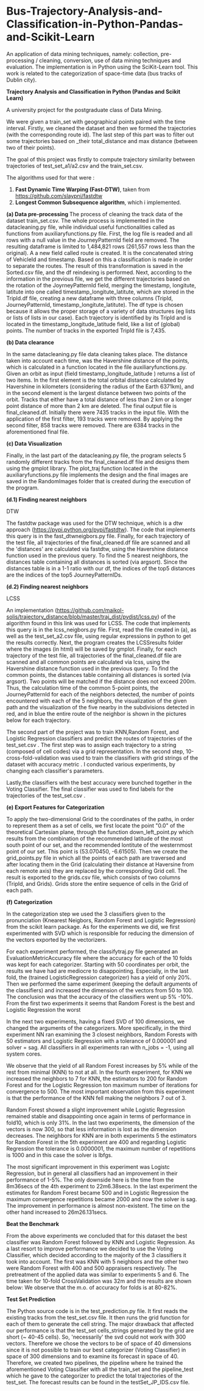 # Bus-Trajectory-Analysis-and-Classification-in-Python-Pandas-and-Scikit-Learn
An application of data mining techniques, namely: collection, pre-processing / cleaning, conversion, use of data mining techniques and evaluation. The implementation is in Python using the SciKit-Learn tool. This work is related to the categorization of space-time data (bus tracks of Dublin city).

<b>Trajectory Analysis and Classification in Python (Pandas and Scikit Learn) </b>

A university project  for the postgraduate class of Data Mining.

We were given a train_set with geographical points paired with the time interval. Firstly, we cleaned the dataset and then we formed the trajectories (with the corresponding route id). The last step of this part was to filter out some trajectories based on _their total_distance and max distance (between two of their points).

The goal of this project was firstly to compute trajectory similarity between trajectories of test_set_a1/a2.csv and the train_set.csv. 

The algorithms used for that were :
1) <b>Fast Dynamic Time Warping (Fast-DTW)</b>, taken from https://github.com/slaypni/fastdtw
2) <b>Longest Common Subsequence algorithm</b>, which i implemented.

<b>(a) Data pre-processing </b>
The process of cleaning the track data of the dataset train_set.csv. The whole process is implemented in the datacleaning.py file, while individual useful functionalities called as functions from auxiliaryfunctions.py file.
First, the log file is readed and all rows with a null value in the JourneyPatternId field are removed. The resulting dataframe is limited to 1,484,821 rows (261,557 rows less than the original).
A a new field called route is created. It is the concatenated string of VehicleId and timestamp. Based on this a classification is made in order to separate the routes. The result of this transformation is saved in the Sorted.csv file,  and the df reindexing is performed.
Next, according to the information in the previous file, we get the different trajectories based on the rotation of the JoyrneyPatternId field, merging the timestamp, longitute, latitute into one called timestamp_longitute_latitute, which are stored in the TripId.df file, creating a new dataframe with three columns (TripId, JourneyPatternId, timestamp_longitute_latitute). The df type is chosen because it allows the proper storage of a variety of data structures (eg lists or lists of lists in our case). Each trajectory is identified by its TripId and is located in the timestamp_longitude_latitude field, like a list of (global) points. The number of tracks in the exported TripId file is 7,435.

<b> (b) Data clearance </b>

In the same datacleaning.py file data cleaning takes place. The distance taken into account each time, was the Havershine distance of the points, which is calculated in a function located in the file auxiliaryfunctions.py. Given an orbit as input (field timestamp_longitude_latitude ) returns a list of two items. In the first element is the total orbital distance calculated by Havershine in kilometers (considering the radius of the Earth 6371km), and in the second element is the largest distance between two points of the orbit. Tracks that either have a total distance of less than 2 km or a longer point distance of more than 2 km are deleted. The final output file is final_cleaned.df.
Initially there were 7435 tracks in the input file. With the application of the first filter, 193 tracks were removed. By applying the second filter, 858 tracks were removed. There are 6384 tracks in the aforementioned final file.
  
<b> (c) Data Visualization </b>

Finally, in the last part of the datacleaning.py file, the program selects 5 randomly different tracks from the final_cleaned.df file and designs them using the gmplot library. The plot_traj function located in the auxiliaryfunctions.py file implements the design and the final images are saved in the RandomImages folder that is created during the execution of the program.

<b>(d.1) Finding nearest neighbors </b>

DTW

The fastdtw package was used for the DTW technique, which is a dtw approach (https://pypi.python.org/pypi/fastdtw). The code that implements this query is in the fast_dtwneigbors.py file.
Finally, for each trajectory of the test file, all trajectories of the final_cleaned.df file are scanned and all the 'distances' are calculated via fastdtw, using the Havershine distance function used in the previous query.
To find the 5 nearest neighbors, the distances table containing all distances is sorted (via argsort). Since the distances table is in a 1-1 ratio with our df, the indices of the top5 distances are the indices of the top5 JourneyPatternIDs.
  
<b>(d.2) Finding nearest neighbors </b>

LCSS

An implementation (https://github.com/maikol-solis/trajectory_distance/blob/master/traj_dist/pydist/lcss.py) of the algorithm found in this link was used for LCSS. The code that implements this query is in the lcss_neigbors.py file. First, read the file created in (a), as well as the test_set_a2.csv file, using regular expressions in python to get the results correctly. Next, the program creates the LCSSresults folder where the images (in html) will be saved by gmplot.
Finally, for each trajectory of the test file, all trajectories of the final_cleaned.df file are scanned and all common points are calculated via lcss, using the Havershine distance function used in the previous query.
To find the common points, the distances table containing all distances is sorted (via argsort). Two points will be matched if the distance does not exceed 200m. Thus, the calculation time of the common 5-point points, the JourneyPatternId for each of the neighbors detected, the number of points encountered with each of the 5 neighbors, the visualization of the given path and the visualization of the five nearby in the subdivisions detected in red, and in blue the entire route of the neighbor is shown in the pictures below for each trajectory.
 

The second part of the project was to train KNN,Random Forest, and Logistic Regression classifiers and predict the routes of trajectories of the test_set.csv . The first step was to assign each trajectory to a string (composed of cell codes) via a grid representation. In the second step, 10-cross-fold-validation was used to train the classifiers with grid strings of the dataset with accuracy metric . I conducted various experiments, by changing each classifier's parameters. 

Lastly,the classifiers with the best accuracy were bunched together in the Voting Classifier. The final classifier was used to find labels for the trajectories of the test_set.csv .
  
<b>(e) Export Features for Categorization </b>

To apply the two-dimensional Grid to the coordinates of the paths, in order to represent them as a set of cells, we first locate the point "0.0" of the theoretical Cartesian plane, through the function down_left_point.py which results from the combination of the recommended latitude of the most south point of our set, and the recommended lontitute of the westernmost point of our set.
This point is (53.070450, -6.61505).
Then we create the grid_points.py file in which all the points of each path are traversed and after locating them in the Grid (calculating their distance at Haversine from each remote axis) they are replaced by the corresponding Grid cell. The result is exported to the grids.csv file, which consists of two columns (TripId, and Grids). Grids store the entire sequence of cells in the Grid of each path.
  
<b>(f) Categorization </b>

In the categorization step we used the 3 classifiers given to the pronunciation (Knearest Neigbors, Random Forest and Logistic Regression) from the scikit learn package.
As for the experiments we did, we first experimented with SVD which is responsible for reducing the dimension of the vectors exported by the vectorizers.
  
For each experiment performed, the classifytraj.py file generated an EvaluationMetricAccuracy file where the accuracy for each of the 10 folds was kept for each categorizer. Starting with 50 coordinates per orbit, the results we have had are mediocre to disappointing. Especially, in the last fold, the (trained LogisticRegression categorizer) has a yield of only 20%.
Then we performed the same experiment (keeping the default arguments of the classifiers) and increased the dimension of the vectors from 50 to 100. The conclusion was that the accuracy of the classifiers went up 5% -10%. From the first two experiments it seems that Random Forest is the best and Logistic Regression the worst 

 In the next two experiments, having a fixed SVD of 100 dimensions, we changed the arguments of the categorizers. More specifically, in the third experiment NN ran examining the 3 closest neighbors, Random Forests with 50 estimators and Logistic Regression with a tolerance of 0.000001 and solver = sag. All classifiers in all experiments ran with n_jobs = -1, using all system cores.
  
  We observe that the yield of all Random Forest increases by 5% while of the rest from minimal (KNN) to not at all. In the fourth experiment, for KNN we increased the neighbors to 7 for KNN, the estimators to 200 for Random Forest and for the Logistic Regression ton maximum number of iterations for convergence to 500. The most important observation from this experiment is that the performance of the KNN fell making the neighbors 7 out of 3.
  
Random Forest showed a slight improvement while Logistic Regression remained stable and disappointing once again in terms of performance in fold10, which is only 31%. In the last two experiments, the dimension of the vectors is now 300, so that less information is lost as the dimension decreases. The neighbors for KNN are in both experiments 5 the estimators for Random Forest in the 5th experiment are 400 and regarding Logistic Regression the tolerance is 0.0000001, the maximum number of repetitions is 1000 and in this case the solver is lbfgs.
  
The most significant improvement in this experiment was Logistc Regression, but in general all classifiers had an improvement in their performance of 1-5%. The only downside here is the time from the 8m36secs of the 4th experiment to 22m6.38secs.
In the last experiment the estimates for Random Forest became 500 and in Logistic Regression the maximum convergence repetitions became 2000 and now the solver is sag. The improvement in performance is almost non-existent. The time on the other hand increased to 26m26.131secs.
  
<b>Beat the Benchmark </b>

From the above experiments we concluded that for this dataset the best classifier was Random Forest followed by KNN and Logistic Regression. As a last resort to improve performance we decided to use the Voting Classifier, which decided according to the majority of the 3 classifiers it took into account. The first was KNN with 5 neighbors and the other two were Random Forest with 400 and 500 appraisers respectively. The pretreatment of the applied data was similar to experiments 5 and 6. The time taken for 10-fold CrossValidation was 32m and the results are shown below:
We observe that the m.o. of accuracy for folds is at 80-82%. 
  
<b>Test Set Prediction </b>

The Python source code is in the test_prediction.py file. It first reads the existing tracks from the test_set.csv file. It then runs the grid function for each of them to generate the cell string. The major drawback that affected our performance is that the test_set cells_strings generated by the grid are short (~ 40-45 cells). So, 'necessarily' the svd could not work with 300 vectors. Therefore we chose the vectors to be of space of 40 dimensions since it is not possible to train our best categorizer (Voting Classifier) in space of 300 dimensions and to examine its forecast in space of 40.
Therefore, we created two pipelines, the pipeline where he trained the aforementioned Voting Classifier with all the train_set and the pipeline_test which he gave to the categorizer to predict the total trajectories of the test_set. The forecast results can be found in the testSet_JP_IDS.csv file.

